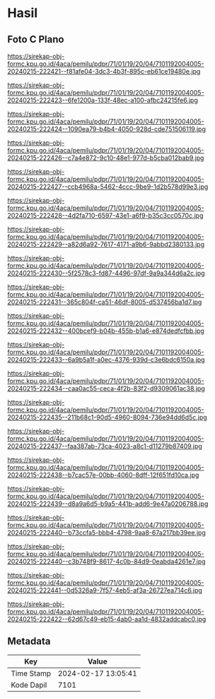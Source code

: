 # Hasil

## Foto C Plano

https://sirekap-obj-formc.kpu.go.id/4aca/pemilu/pdpr/71/01/19/20/04/7101192004005-20240215-222421--f81afe04-3dc3-4b3f-895c-eb61ce19480e.jpg

https://sirekap-obj-formc.kpu.go.id/4aca/pemilu/pdpr/71/01/19/20/04/7101192004005-20240215-222423--6fe1200a-133f-48ec-a100-afbc24215fe6.jpg

https://sirekap-obj-formc.kpu.go.id/4aca/pemilu/pdpr/71/01/19/20/04/7101192004005-20240215-222424--1090ea79-b4b4-4050-928d-cde751506119.jpg

https://sirekap-obj-formc.kpu.go.id/4aca/pemilu/pdpr/71/01/19/20/04/7101192004005-20240215-222426--c7a4e872-9c10-48e1-977d-b5cba012bab9.jpg

https://sirekap-obj-formc.kpu.go.id/4aca/pemilu/pdpr/71/01/19/20/04/7101192004005-20240215-222427--ccb4968a-5462-4ccc-9be9-1d2b578d99e3.jpg

https://sirekap-obj-formc.kpu.go.id/4aca/pemilu/pdpr/71/01/19/20/04/7101192004005-20240215-222428--4d2fa710-6597-43e1-a6f9-b35c3cc0570c.jpg

https://sirekap-obj-formc.kpu.go.id/4aca/pemilu/pdpr/71/01/19/20/04/7101192004005-20240215-222429--a82d6a92-7617-4171-a9b6-9abbd2380133.jpg

https://sirekap-obj-formc.kpu.go.id/4aca/pemilu/pdpr/71/01/19/20/04/7101192004005-20240215-222430--5f2578c3-fd87-4496-97df-9a9a344d6a2c.jpg

https://sirekap-obj-formc.kpu.go.id/4aca/pemilu/pdpr/71/01/19/20/04/7101192004005-20240215-222431--365c804f-ca51-46df-8005-d537456ba1d7.jpg

https://sirekap-obj-formc.kpu.go.id/4aca/pemilu/pdpr/71/01/19/20/04/7101192004005-20240215-222432--400bcef9-b04b-455b-b1a6-e874dedfcfbb.jpg

https://sirekap-obj-formc.kpu.go.id/4aca/pemilu/pdpr/71/01/19/20/04/7101192004005-20240215-222433--6a9b5a1f-a0ec-4376-939d-c3e6bdc6150a.jpg

https://sirekap-obj-formc.kpu.go.id/4aca/pemilu/pdpr/71/01/19/20/04/7101192004005-20240215-222434--caa0ac55-ceca-4f2b-83f2-d9309061ac38.jpg

https://sirekap-obj-formc.kpu.go.id/4aca/pemilu/pdpr/71/01/19/20/04/7101192004005-20240215-222435--211b68c1-90d5-4960-8094-736e94dd6d5c.jpg

https://sirekap-obj-formc.kpu.go.id/4aca/pemilu/pdpr/71/01/19/20/04/7101192004005-20240215-222437--faa387ab-73ca-4023-a8c1-d11279b87409.jpg

https://sirekap-obj-formc.kpu.go.id/4aca/pemilu/pdpr/71/01/19/20/04/7101192004005-20240215-222438--b7cac57e-00bb-4060-8dff-12f651fd10ca.jpg

https://sirekap-obj-formc.kpu.go.id/4aca/pemilu/pdpr/71/01/19/20/04/7101192004005-20240215-222439--d8a9a6d5-b9a5-441b-add6-9e47a0206788.jpg

https://sirekap-obj-formc.kpu.go.id/4aca/pemilu/pdpr/71/01/19/20/04/7101192004005-20240215-222440--b73ccfa5-bbb4-4798-9aa8-67a217bb39ee.jpg

https://sirekap-obj-formc.kpu.go.id/4aca/pemilu/pdpr/71/01/19/20/04/7101192004005-20240215-222440--c3b748f9-8617-4c0b-84d9-0eabda4261e7.jpg

https://sirekap-obj-formc.kpu.go.id/4aca/pemilu/pdpr/71/01/19/20/04/7101192004005-20240215-222441--0d5326a9-7f57-4eb5-af3a-26727ea714c6.jpg

https://sirekap-obj-formc.kpu.go.id/4aca/pemilu/pdpr/71/01/19/20/04/7101192004005-20240215-222422--62d67c49-eb15-4ab0-aa1d-4832addcabc0.jpg


## Metadata

| Key        | Value               |
| ---------- | ------------------- |
| Time Stamp | 2024-02-17 13:05:41 |
| Kode Dapil | 7101                |



